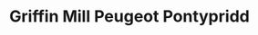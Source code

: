 ---
title: "Griffin Mill Peugeot Pontypridd"
url: /pontypridd/griffin-mill-peugeot-pontypridd/
shop: car
---